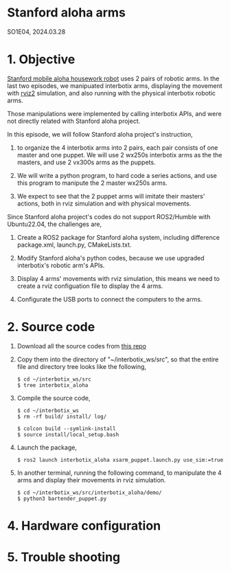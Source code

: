 # Stanford aloha arms
SO1E04, 2024.03.28

# 1. Objective


[Stanford mobile aloha housework robot](https://github.com/MarkFzp/mobile-aloha?tab=readme-ov-file#hardware-installation) uses 2 pairs of robotic arms.
In the last two episodes, we manipuated interbotix arms, displaying the movement with [rviz2](https://github.com/ros2/rviz) simulation, and also running with the physical interbotix robotic arms. 

Those manipulations were implemented by calling interbotix APIs, and were not directly related with Stanford aloha project. 

In this episode, we will follow Stanford aloha project's instruction, 

1. to organize the 4 interbotix arms into 2 pairs, each pair consists of one master and one puppet. We will use 2 wx250s interbotix arms as the the masters, and use 2 vx300s arms as the puppets. 
   
2. We will write a python program, to hard code a series actions, and use this program to manipute the 2 master wx250s arms. 

3. We expect to see that the 2 puppet arms will imitate their masters' actions, both in rviz simulation and with physical movements. 

Since Stanford aloha project's codes do not support ROS2/Humble with Ubuntu22.04, the challenges are,

1. Create a ROS2 package for Stanford aloha system, including difference package.xml, launch.py, CMakeLists.txt. 

2. Modify Stanford aloha's python codes, because we use upgraded interbotix's robotic arm's APIs. 

3. Display 4 arms' movements with rviz simulation, this means we need to create a rviz configuation file to display the 4 arms. 

4. Configurate the USB ports to connect the computers to the arms. 


# 2. Source code

1. Download all the source codes from [this repo](https://github.com/housework-robot/main/tree/main/S01_anatomy_of_stanford_aloha/src/interbotix_aloha)

2. Copy them into the directory of "~/interbotix_ws/src", so that the entire file and directory tree looks like the following, 
   ~~~
   $ cd ~/interbotix_ws/src
   $ tree interbotix_aloha
   ~~~

3. Compile the source code, 
    ~~~
    $ cd ~/interbotix_ws
    $ rm -rf build/ install/ log/

    $ colcon build --symlink-install
    $ source install/local_setup.bash
    ~~~

4. Launch the package,
    ~~~
    $ ros2 launch interbotix_aloha xsarm_puppet.launch.py use_sim:=true
    ~~~

5. In another terminal, running the following command, to manipulate the 4 arms and display their movements in rviz simulation. 
   ~~~
   $ cd ~/interbotix_ws/src/interbotix_aloha/demo/
   $ python3 bartender_puppet.py
   ~~~


# 4. Hardware configuration


# 5. Trouble shooting
